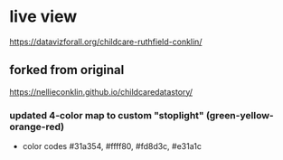 # live view
https://datavizforall.org/childcare-ruthfield-conklin/

## forked from original
 https://nellieconklin.github.io/childcaredatastory/

### updated 4-color map to custom "stoplight" (green-yellow-orange-red)
- color codes #31a354, #ffff80, #fd8d3c, #e31a1c
